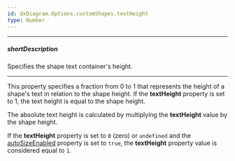 ```yaml
---
id: dxDiagram.Options.customShapes.textHeight
type: Number
---
```

---
##### shortDescription
Specifies the shape text container's height.

---
This property specifies a fraction from 0 to 1 that represents the height of a shape's text in relation to the shape height. If the **textHeight** property is set to 1, the text height is equal to the shape height.

The absolute text height is calculated by multiplying the **textHeight** value by the shape height.

If the **textHeight** property is set to `0` (zero) or `undefined` and the [autoSizeEnabled](/Documentation/ApiReference/UI_Components/dxDiagram/Configuration/nodes/#autoSizeEnabled) property is set to `true`, the **textHeight** property value is considered equal to `1`.